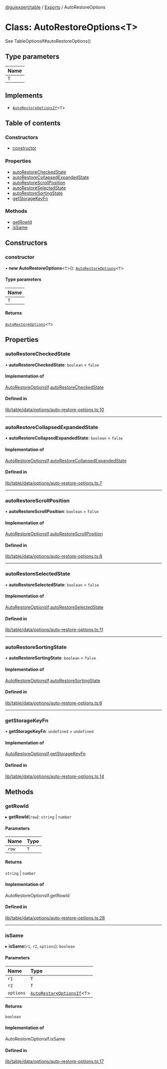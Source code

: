 [@guiexpert/table](../README.md) / [Exports](../modules.md) / AutoRestoreOptions

# Class: AutoRestoreOptions\<T\>

See TableOptionsIf#autoRestoreOptions()

## Type parameters

| Name |
| :------ |
| `T` |

## Implements

- [`AutoRestoreOptionsIf`](../interfaces/AutoRestoreOptionsIf.md)\<`T`\>

## Table of contents

### Constructors

- [constructor](AutoRestoreOptions.md#constructor)

### Properties

- [autoRestoreCheckedState](AutoRestoreOptions.md#autorestorecheckedstate)
- [autoRestoreCollapsedExpandedState](AutoRestoreOptions.md#autorestorecollapsedexpandedstate)
- [autoRestoreScrollPosition](AutoRestoreOptions.md#autorestorescrollposition)
- [autoRestoreSelectedState](AutoRestoreOptions.md#autorestoreselectedstate)
- [autoRestoreSortingState](AutoRestoreOptions.md#autorestoresortingstate)
- [getStorageKeyFn](AutoRestoreOptions.md#getstoragekeyfn)

### Methods

- [getRowId](AutoRestoreOptions.md#getrowid)
- [isSame](AutoRestoreOptions.md#issame)

## Constructors

### constructor

• **new AutoRestoreOptions**\<`T`\>(): [`AutoRestoreOptions`](AutoRestoreOptions.md)\<`T`\>

#### Type parameters

| Name |
| :------ |
| `T` |

#### Returns

[`AutoRestoreOptions`](AutoRestoreOptions.md)\<`T`\>

## Properties

### autoRestoreCheckedState

• **autoRestoreCheckedState**: `boolean` = `false`

#### Implementation of

[AutoRestoreOptionsIf](../interfaces/AutoRestoreOptionsIf.md).[autoRestoreCheckedState](../interfaces/AutoRestoreOptionsIf.md#autorestorecheckedstate)

#### Defined in

[lib/table/data/options/auto-restore-options.ts:10](https://github.com/guiexperttable/ge-table/blob/6aaca3c/libs/table/src/lib/table/data/options/auto-restore-options.ts#L10)

___

### autoRestoreCollapsedExpandedState

• **autoRestoreCollapsedExpandedState**: `boolean` = `false`

#### Implementation of

[AutoRestoreOptionsIf](../interfaces/AutoRestoreOptionsIf.md).[autoRestoreCollapsedExpandedState](../interfaces/AutoRestoreOptionsIf.md#autorestorecollapsedexpandedstate)

#### Defined in

[lib/table/data/options/auto-restore-options.ts:7](https://github.com/guiexperttable/ge-table/blob/6aaca3c/libs/table/src/lib/table/data/options/auto-restore-options.ts#L7)

___

### autoRestoreScrollPosition

• **autoRestoreScrollPosition**: `boolean` = `false`

#### Implementation of

[AutoRestoreOptionsIf](../interfaces/AutoRestoreOptionsIf.md).[autoRestoreScrollPosition](../interfaces/AutoRestoreOptionsIf.md#autorestorescrollposition)

#### Defined in

[lib/table/data/options/auto-restore-options.ts:8](https://github.com/guiexperttable/ge-table/blob/6aaca3c/libs/table/src/lib/table/data/options/auto-restore-options.ts#L8)

___

### autoRestoreSelectedState

• **autoRestoreSelectedState**: `boolean` = `false`

#### Implementation of

[AutoRestoreOptionsIf](../interfaces/AutoRestoreOptionsIf.md).[autoRestoreSelectedState](../interfaces/AutoRestoreOptionsIf.md#autorestoreselectedstate)

#### Defined in

[lib/table/data/options/auto-restore-options.ts:11](https://github.com/guiexperttable/ge-table/blob/6aaca3c/libs/table/src/lib/table/data/options/auto-restore-options.ts#L11)

___

### autoRestoreSortingState

• **autoRestoreSortingState**: `boolean` = `false`

#### Implementation of

[AutoRestoreOptionsIf](../interfaces/AutoRestoreOptionsIf.md).[autoRestoreSortingState](../interfaces/AutoRestoreOptionsIf.md#autorestoresortingstate)

#### Defined in

[lib/table/data/options/auto-restore-options.ts:6](https://github.com/guiexperttable/ge-table/blob/6aaca3c/libs/table/src/lib/table/data/options/auto-restore-options.ts#L6)

___

### getStorageKeyFn

• **getStorageKeyFn**: `undefined` = `undefined`

#### Implementation of

[AutoRestoreOptionsIf](../interfaces/AutoRestoreOptionsIf.md).[getStorageKeyFn](../interfaces/AutoRestoreOptionsIf.md#getstoragekeyfn)

#### Defined in

[lib/table/data/options/auto-restore-options.ts:14](https://github.com/guiexperttable/ge-table/blob/6aaca3c/libs/table/src/lib/table/data/options/auto-restore-options.ts#L14)

## Methods

### getRowId

▸ **getRowId**(`row`): `string` \| `number`

#### Parameters

| Name | Type |
| :------ | :------ |
| `row` | `T` |

#### Returns

`string` \| `number`

#### Implementation of

AutoRestoreOptionsIf.getRowId

#### Defined in

[lib/table/data/options/auto-restore-options.ts:28](https://github.com/guiexperttable/ge-table/blob/6aaca3c/libs/table/src/lib/table/data/options/auto-restore-options.ts#L28)

___

### isSame

▸ **isSame**(`r1`, `r2`, `options`): `boolean`

#### Parameters

| Name | Type |
| :------ | :------ |
| `r1` | `T` |
| `r2` | `T` |
| `options` | [`AutoRestoreOptionsIf`](../interfaces/AutoRestoreOptionsIf.md)\<`T`\> |

#### Returns

`boolean`

#### Implementation of

AutoRestoreOptionsIf.isSame

#### Defined in

[lib/table/data/options/auto-restore-options.ts:17](https://github.com/guiexperttable/ge-table/blob/6aaca3c/libs/table/src/lib/table/data/options/auto-restore-options.ts#L17)
